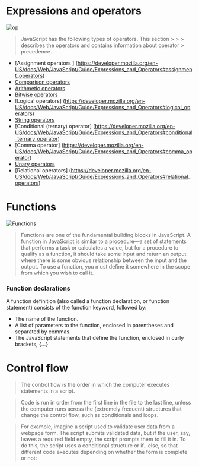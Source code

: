 # Expressions and operators

![op](https://1.bp.blogspot.com/--0n_fLECRVM/WuQXTQ9nbeI/AAAAAAAAAkM/icw6O9_wwWYoq_SLlM8wVyg6bzkbtP6aQCLcBGAs/s1600/C%2BOperators.png)

> JavaScript has the following types of operators. This section > > > describes the operators and contains information about operator > precedence.

- [Assignment operators ] (https://developer.mozilla.org/en-US/docs/Web/JavaScript/Guide/Expressions_and_Operators#assignment_operators)
- [Comparison operators ](https://developer.mozilla.org/en-US/docs/Web/JavaScript/Guide/Expressions_and_Operators#comparison_operators)
- [ Arithmetic operators ](https://developer.mozilla.org/en-US/docs/Web/JavaScript/Guide/Expressions_and_Operators#arithmetic_operators)
- [Bitwise operators ](https://developer.mozilla.org/en-US/docs/Web/JavaScript/Guide/Expressions_and_Operators#bitwise_operators)
- [Logical operators] (https://developer.mozilla.org/en-US/docs/Web/JavaScript/Guide/Expressions_and_Operators#logical_operators)
- [String operators](https://developer.mozilla.org/en-US/docs/Web/JavaScript/Guide/Expressions_and_Operators#string_operators)
- [Conditional (ternary) operator] (https://developer.mozilla.org/en-US/docs/Web/JavaScript/Guide/Expressions_and_Operators#conditional_ternary_operator)
- [Comma operator] (https://developer.mozilla.org/en-US/docs/Web/JavaScript/Guide/Expressions_and_Operators#comma_operator)
- [Unary operators ](https://developer.mozilla.org/en-US/docs/Web/JavaScript/Guide/Expressions_and_Operators#unary_operators)
- [Relational operators] (https://developer.mozilla.org/en-US/docs/Web/JavaScript/Guide/Expressions_and_Operators#relational_operators)


# Functions

![Functions](https://s3.ap-south-1.amazonaws.com/s3.studytonight.com/tutorials/uploads/pictures/1587882057-1.png)

>Functions are one of the fundamental building blocks in JavaScript. A function in JavaScript is similar to a procedure—a set of statements that performs a task or calculates a value, but for a procedure to qualify as a function, it should take some input and return an output where there is some obvious relationship between the input and the output. To use a function, you must define it somewhere in the scope from which you wish to call it.

### Function declarations

A function definition (also called a function declaration, or function statement) consists of the function keyword, followed by:

- The name of the function.
- A list of parameters to the function, enclosed in parentheses and separated by commas.
- The JavaScript statements that define the function, enclosed in curly brackets, {...}

# Control flow

>The control flow is the order in which the computer executes statements in a script.

> Code is run in order from the first line in the file to the last line, unless the computer runs across the (extremely frequent) structures that change the control flow, such as conditionals and loops. 

> For example, imagine a script used to validate user data from a webpage form. The script submits validated data, but if the user, say, leaves a required field empty, the script prompts them to fill it in. To do this, the script uses a conditional structure or if...else, so that different code executes depending on whether the form is complete or not: